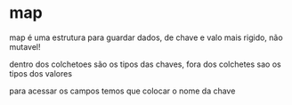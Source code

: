 # map

map é uma estrutura para guardar dados, de chave e valo mais rigido, não mutavel!

dentro dos colchetoes são os tipos das chaves, fora dos colchetes sao os tipos dos valores

para acessar os campos temos que colocar o nome da chave

